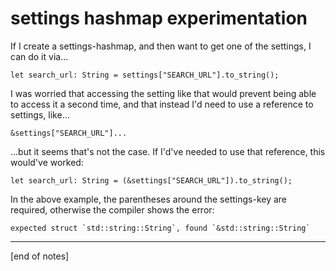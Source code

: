 # settings hashmap experimentation

If I create a settings-hashmap, and then want to get one of the settings, I can do it via...

```let search_url: String = settings["SEARCH_URL"].to_string();```

I was worried that accessing the setting like that would prevent being able to access it a second time, and that instead I'd need to use a reference to settings, like...

```&settings["SEARCH_URL"]...```

...but it seems that's not the case. If I'd've needed to use that reference, this would've worked:

```
let search_url: String = (&settings["SEARCH_URL"]).to_string();
```

In the above example, the parentheses around the settings-key are required, otherwise the compiler shows the error:

```
expected struct `std::string::String`, found `&std::string::String`
```
---

[end of notes]